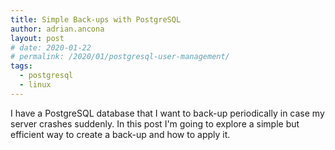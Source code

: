 ```yaml
---
title: Simple Back-ups with PostgreSQL
author: adrian.ancona
layout: post
# date: 2020-01-22
# permalink: /2020/01/postgresql-user-management/
tags:
  - postgresql
  - linux
---
```


I have a PostgreSQL database that I want to back-up periodically in case my server crashes suddenly. In this post I'm going to explore a simple but efficient way to create a back-up and how to apply it.


